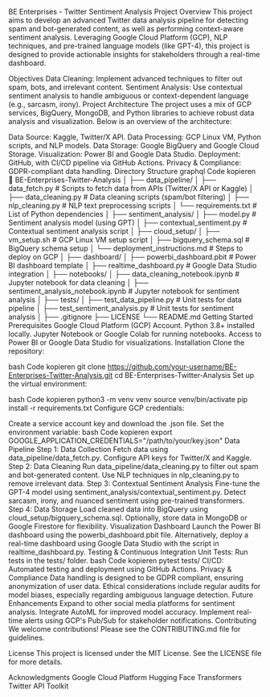 BE Enterprises - Twitter Sentiment Analysis Project
Overview
This project aims to develop an advanced Twitter data analysis pipeline for detecting spam and bot-generated content, as well as performing context-aware sentiment analysis. Leveraging Google Cloud Platform (GCP), NLP techniques, and pre-trained language models (like GPT-4), this project is designed to provide actionable insights for stakeholders through a real-time dashboard.

Objectives
Data Cleaning: Implement advanced techniques to filter out spam, bots, and irrelevant content.
Sentiment Analysis: Use contextual sentiment analysis to handle ambiguous or context-dependent language (e.g., sarcasm, irony).
Project Architecture
The project uses a mix of GCP services, BigQuery, MongoDB, and Python libraries to achieve robust data analysis and visualization. Below is an overview of the architecture:

Data Source: Kaggle, Twitter/X API.
Data Processing: GCP Linux VM, Python scripts, and NLP models.
Data Storage: Google BigQuery and Google Cloud Storage.
Visualization: Power BI and Google Data Studio.
Deployment: GitHub, with CI/CD pipeline via GitHub Actions.
Privacy & Compliance: GDPR-compliant data handling.
Directory Structure
graphql
Code kopieren
📂 BE-Enterprises-Twitter-Analysis
│
├── data_pipeline/
│   ├── data_fetch.py               # Scripts to fetch data from APIs (Twitter/X API or Kaggle)
│   ├── data_cleaning.py            # Data cleaning scripts (spam/bot filtering)
│   ├── nlp_cleaning.py             # NLP text preprocessing scripts
│   └── requirements.txt            # List of Python dependencies
│
├── sentiment_analysis/
│   ├── model.py                    # Sentiment analysis model (using GPT)
│   ├── contextual_sentiment.py     # Contextual sentiment analysis script
│
├── cloud_setup/
│   ├── vm_setup.sh                 # GCP Linux VM setup script
│   ├── bigquery_schema.sql         # BigQuery schema setup
│   └── deployment_instructions.md  # Steps to deploy on GCP
│
├── dashboard/
│   ├── powerbi_dashboard.pbit      # Power BI dashboard template
│   ├── realtime_dashboard.py       # Google Data Studio integration
│
├── notebooks/
│   ├── data_cleaning_notebook.ipynb    # Jupyter notebook for data cleaning
│   ├── sentiment_analysis_notebook.ipynb # Jupyter notebook for sentiment analysis
│
├── tests/
│   ├── test_data_pipeline.py        # Unit tests for data pipeline
│   ├── test_sentiment_analysis.py   # Unit tests for sentiment analysis
│
├── .gitignore
├── LICENSE
└── README.md
Getting Started
Prerequisites
Google Cloud Platform (GCP) Account.
Python 3.8+ installed locally.
Jupyter Notebook or Google Colab for running notebooks.
Access to Power BI or Google Data Studio for visualizations.
Installation
Clone the repository:

bash
Code kopieren
git clone https://github.com/your-username/BE-Enterprises-Twitter-Analysis.git
cd BE-Enterprises-Twitter-Analysis
Set up the virtual environment:

bash
Code kopieren
python3 -m venv venv
source venv/bin/activate
pip install -r requirements.txt
Configure GCP credentials:

Create a service account key and download the .json file.
Set the environment variable:
bash
Code kopieren
export GOOGLE_APPLICATION_CREDENTIALS="/path/to/your/key.json"
Data Pipeline
Step 1: Data Collection
Fetch data using data_pipeline/data_fetch.py.
Configure API keys for Twitter/X and Kaggle.
Step 2: Data Cleaning
Run data_pipeline/data_cleaning.py to filter out spam and bot-generated content.
Use NLP techniques in nlp_cleaning.py to remove irrelevant data.
Step 3: Contextual Sentiment Analysis
Fine-tune the GPT-4 model using sentiment_analysis/contextual_sentiment.py.
Detect sarcasm, irony, and nuanced sentiment using pre-trained transformers.
Step 4: Data Storage
Load cleaned data into BigQuery using cloud_setup/bigquery_schema.sql.
Optionally, store data in MongoDB or Google Firestore for flexibility.
Visualization Dashboard
Launch the Power BI dashboard using the powerbi_dashboard.pbit file.
Alternatively, deploy a real-time dashboard using Google Data Studio with the script in realtime_dashboard.py.
Testing & Continuous Integration
Unit Tests: Run tests in the tests/ folder.
bash
Code kopieren
pytest tests/
CI/CD: Automated testing and deployment using GitHub Actions.
Privacy & Compliance
Data handling is designed to be GDPR compliant, ensuring anonymization of user data.
Ethical considerations include regular audits for model biases, especially regarding ambiguous language detection.
Future Enhancements
Expand to other social media platforms for sentiment analysis.
Integrate AutoML for improved model accuracy.
Implement real-time alerts using GCP's Pub/Sub for stakeholder notifications.
Contributing
We welcome contributions! Please see the CONTRIBUTING.md file for guidelines.

License
This project is licensed under the MIT License. See the LICENSE file for more details.

Acknowledgments
Google Cloud Platform
Hugging Face Transformers
Twitter API Toolkit
